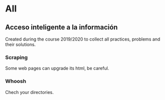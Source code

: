 # AII
<h2>Acceso inteligente a la información</h2>

Created during the course 2019/2020 to collect all practices, problems and their solutions.

<h3>Scraping</h3>
Some web pages can upgrade its html, be careful.

<h3>Whoosh</h3>
Chech your directories.


